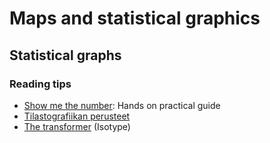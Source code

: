 # Maps and statistical graphics

## Statistical graphs

### Reading tips
* [Show me the number](http://www.amazon.com/Show-Me-Numbers-Designing-Enlighten/dp/0970601999): Hands on practical guide
* [Tilastografiikan perusteet](http://goo.gl/u3wv0d)
* [The transformer](http://www.amazon.com/Transformer-Principles-Making-Isotype-Charts/dp/0907259) (Isotype)
